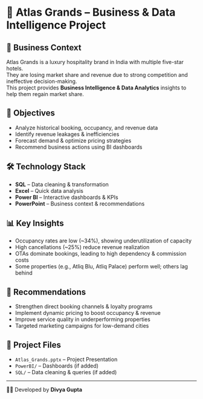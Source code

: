 # 🏨 Atlas Grands – Business & Data Intelligence Project  

## 📌 Business Context
Atlas Grands is a luxury hospitality brand in India with multiple five-star hotels.  
They are losing market share and revenue due to strong competition and ineffective decision-making.  
This project provides **Business Intelligence & Data Analytics** insights to help them regain market share.

## 🎯 Objectives
- Analyze historical booking, occupancy, and revenue data  
- Identify revenue leakages & inefficiencies  
- Forecast demand & optimize pricing strategies  
- Recommend business actions using BI dashboards  

## 🛠 Technology Stack
- **SQL** – Data cleaning & transformation  
- **Excel** – Quick data analysis  
- **Power BI** – Interactive dashboards & KPIs  
- **PowerPoint** – Business context & recommendations  

## 📊 Key Insights
- Occupancy rates are low (~34%), showing underutilization of capacity  
- High cancellations (~25%) reduce revenue realization  
- OTAs dominate bookings, leading to high dependency & commission costs  
- Some properties (e.g., Atliq Blu, Atliq Palace) perform well; others lag behind  

## 🚀 Recommendations
- Strengthen direct booking channels & loyalty programs  
- Implement dynamic pricing to boost occupancy & revenue  
- Improve service quality in underperforming properties  
- Targeted marketing campaigns for low-demand cities  

## 📂 Project Files
- `Atlas_Grands.pptx` – Project Presentation  
- `PowerBI/` – Dashboards (if added)  
- `SQL/` – Data cleaning & queries (if added)  

---
👩‍💻 Developed by **Divya Gupta**
